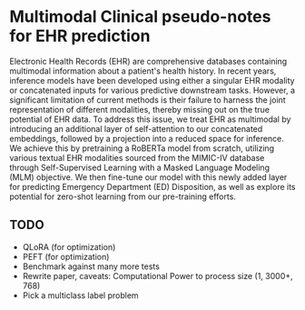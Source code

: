 # Multimodal Clinical pseudo-notes for EHR prediction

Electronic Health Records (EHR) are comprehensive databases containing multimodal information about a patient's health history. In recent years, inference models have been developed using either a singular EHR modality or concatenated inputs for various predictive downstream tasks. However, a significant limitation of current methods is their failure to harness the joint representation of different modalities, thereby missing out on the true potential of EHR data. To address this issue, we treat EHR as multimodal  by introducing an additional layer of self-attention to our concatenated embeddings, followed by a projection into a reduced space for inference. We achieve this by pretraining a RoBERTa model from scratch, utilizing various textual EHR modalities sourced from the MIMIC-IV database through Self-Supervised Learning with a Masked Language Modeling (MLM) objective. We then fine-tune our model with this newly added layer for predicting Emergency Department (ED) Disposition, as well as explore its potential for zero-shot learning from our pre-training efforts.

## TODO

- QLoRA (for optimization)
- PEFT (for optimization)
- Benchmark against many more tests
- Rewrite paper, caveats: Computational Power to process size (1, 3000+, 768)
- Pick a multiclass label problem

